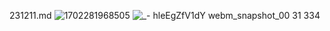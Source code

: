 231211.md
![1702281968505](https://github.com/wotupset/2023/assets/4385327/7ec2a2c2-2687-4614-8626-8191781033a5)
![_- hleEgZfV1dY webm_snapshot_00 31 334](https://github.com/wotupset/2023/assets/4385327/c9a15fff-df2a-4db0-9ad3-00d79233ac6f)
